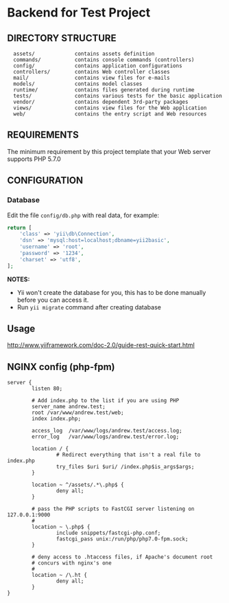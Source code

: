 Backend for Test Project
============================

DIRECTORY STRUCTURE
-------------------

      assets/             contains assets definition
      commands/           contains console commands (controllers)
      config/             contains application configurations
      controllers/        contains Web controller classes
      mail/               contains view files for e-mails
      models/             contains model classes
      runtime/            contains files generated during runtime
      tests/              contains various tests for the basic application
      vendor/             contains dependent 3rd-party packages
      views/              contains view files for the Web application
      web/                contains the entry script and Web resources



REQUIREMENTS
------------

The minimum requirement by this project template that your Web server supports PHP 5.7.0


CONFIGURATION
-------------

### Database

Edit the file `config/db.php` with real data, for example:

```php
return [
    'class' => 'yii\db\Connection',
    'dsn' => 'mysql:host=localhost;dbname=yii2basic',
    'username' => 'root',
    'password' => '1234',
    'charset' => 'utf8',
];
```

**NOTES:**
- Yii won't create the database for you, this has to be done manually before you can access it.
- Run ```yii migrate``` command after creating database


Usage
-------

http://www.yiiframework.com/doc-2.0/guide-rest-quick-start.html

NGINX config (php-fpm)
-------

```
server {
        listen 80;

        # Add index.php to the list if you are using PHP
        server_name andrew.test;
        root /var/www/andrew.test/web;
        index index.php;

        access_log  /var/www/logs/andrew.test/access.log;
        error_log   /var/www/logs/andrew.test/error.log;

        location / {
                # Redirect everything that isn't a real file to index.php
                try_files $uri $uri/ /index.php$is_args$args;
        }

        location ~ ^/assets/.*\.php$ {
                deny all;
        }

        # pass the PHP scripts to FastCGI server listening on 127.0.0.1:9000
        #
        location ~ \.php$ {
                include snippets/fastcgi-php.conf;
                fastcgi_pass unix:/run/php/php7.0-fpm.sock;
        }

        # deny access to .htaccess files, if Apache's document root
        # concurs with nginx's one
        #
        location ~ /\.ht {
                deny all;
        }
}
```